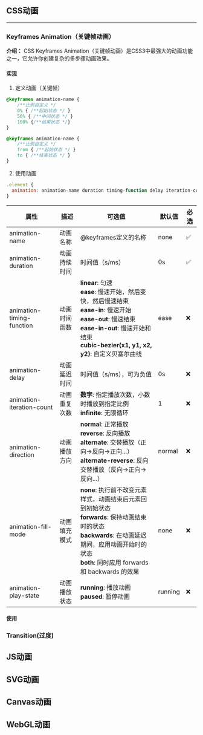 ## CSS动画
---
### Keyframes Animation（关键帧动画）
**介绍：** CSS Keyframes Animation（关键帧动画）是CSS3中最强大的动画功能之一，它允许你创建复杂的多步骤动画效果。

#### 实现
1. 定义动画（关键帧）
```css
@keyframes animation-name {
    /**比例自定义 */
    0% { /**起始状态 */ }
    50% { /**中间状态 */ }
    100% {/**结束状态 */}
}

@keyframes animation-name {
    /**比例自定义 */
    from { /**起始状态 */ }
    to { /**结束状态 */ }
}
```

2. 使用动画
```js
.element {
  animation: animation-name duration timing-function delay iteration-count direction fill-mode play-state;
}
```
| 属性 | 描述 | 可选值 | 默认值 | 必选 |
|------|------|--------|--------|------|
| animation-name | 动画名称 | @keyframes定义的名称 | none | ✅ |
| animation-duration | 动画持续时间 | 时间值（s/ms） | 0s | ✅ |
| animation-timing-function | 动画时间函数 | **linear**: 匀速<br>**ease**: 慢速开始，然后变快，然后慢速结束<br>**ease-in**: 慢速开始<br>**ease-out**: 慢速结束<br>**ease-in-out**: 慢速开始和结束<br>**cubic-bezier(x1, y1, x2, y2)**: 自定义贝塞尔曲线 | ease | ❌ |
| animation-delay | 动画延迟时间 | 时间值（s/ms），可为负值 | 0s | ❌ |
| animation-iteration-count | 动画重复次数 | **数字**: 指定播放次数，小数时播放到指定比例<br>**infinite**: 无限循环 | 1 | ❌ |
| animation-direction | 动画播放方向 | **normal**: 正常播放<br>**reverse**: 反向播放<br>**alternate**: 交替播放（正向→反向→正向...）<br>**alternate-reverse**: 反向交替播放（反向→正向→反向...） | normal | ❌ |
| animation-fill-mode | 动画填充模式 | **none**: 执行前不改变元素样式，动画结束后元素回到初始状态<br>**forwards**: 保持动画结束时的状态<br>**backwards**: 在动画延迟期间，应用动画开始时的状态<br>**both**: 同时应用 forwards 和 backwards 的效果 | none | ❌ |
| animation-play-state | 动画播放状态 | **running**: 播放动画<br>**paused**: 暂停动画 | running | ❌ | 
#### 使用
<preview path="./components/cssAnimation.vue"></preview>
### Transition(过度)

## JS动画 

## SVG动画

## Canvas动画

## WebGL动画
